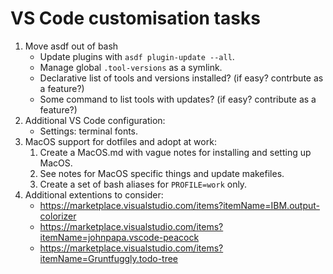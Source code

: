 # VS Code customisation tasks

  1. Move asdf out of bash
     * Update plugins with `asdf plugin-update --all`.
     * Manage global `.tool-versions` as a symlink.
     * Declarative list of tools and versions installed? (if easy? contrbute as a feature?)
     * Some command to list tools with updates? (if easy? contribute as a feature?)
  2. Additional VS Code configuration:
     * Settings: terminal fonts.
  3. MacOS support for dotfiles and adopt at work:
     1. Create a MacOS.md with vague notes for installing and setting up MacOS.
     2. See notes for MacOS specific things and update makefiles.
     3. Create a set of bash aliases for `PROFILE=work` only.
  4. Additional extentions to consider:
     * <https://marketplace.visualstudio.com/items?itemName=IBM.output-colorizer>
     * <https://marketplace.visualstudio.com/items?itemName=johnpapa.vscode-peacock>
     * <https://marketplace.visualstudio.com/items?itemName=Gruntfuggly.todo-tree>
